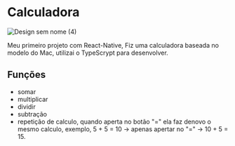 # Calculadora

![Design sem nome (4)](https://github.com/joaoaugusto543/Calculadora/assets/119535029/1af39444-86b3-4f81-8690-57d4e9c47777)

Meu primeiro projeto com React-Native, Fiz uma calculadora baseada no modelo do Mac, utilizai o TypeScrypt para desenvolver.

## Funções

- somar
- multiplicar
- dividir
- subtração
- repetição de calculo, quando aperta no botão "=" ela faz denovo o mesmo calculo, exemplo, 5 + 5 = 10 -> apenas apertar no "=" -> 10 + 5 = 15.
